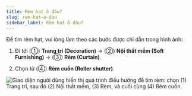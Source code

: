 ```yaml
---
title: Rèm hạt ở đâu?
slug: rem-hat-o-dau
sidebar_label: Rèm hạt ở đâu?
---
```


Để tìm rèm hạt, vui lòng làm theo các bước được chỉ dẫn trong hình ảnh:

1. Đi tới (①) **Trang trí (Decoration)** -> (②) **Nội thất mềm (Soft Furnishing)** -> (③) **Rèm (Curtain)**.

2. Chọn từ (④) **Rèm cuốn (Roller shutter)**.

![Giao diện người dùng hiển thị quá trình điều hướng để tìm rèm: chọn (1) Trang trí, sau đó (2) Nội thất mềm, (3) Rèm, và cuối cùng (4) Rèm cuốn.](https://storage.googleapis.com/jegavn_kb/images/0f902b0c-e426-42b1-90b6-745fb1152b4b.png)